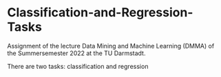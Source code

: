 # Classification-and-Regression-Tasks
 
Assignment of the lecture Data Mining and Machine Learning (DMMA) of the Summersemester 2022 at the TU Darmstadt.

There are two tasks: classification and regression
